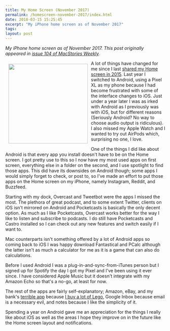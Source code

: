 ```yaml
---
title: My Home Screen (November 2017)
permalink: /homescreen-november-2017/index.html
date: 2018-03-15 15:25:45
excerpt: "My iPhone home screen as of November 2017"
tags:
layout: post
---
```


*My iPhone home screen as of November 2017. This post originally appeared in [issue 104 of MacStories Weekly](https://club.macstories.net/posts/home-screen-robb-lewis).*

<a target="_blank" href="https://rmlewisuk.s3.amazonaws.com/homescreen-november-2017.jpg"><img style="float:left;padding:10px;" src="https://rmlewisuk.s3.amazonaws.com/homescreen-november-2017.jpg" width="250" height="auto"></a>

A lot of things have changed for me since I last [shared my Home screen in 2015](https://robblewis.me/homescreen-september-2015/). Last year I switched to Android, using a Pixel XL as my phone because I had become frustrated with some of the interface changes to iOS. Just under a year later I was as irked with Android as I previously was with iOS, but for different reasons (Seriously Android? No way to choose audio output is ridiculous). I also missed my Apple Watch and I wanted to try out AirPods which, surprising no one, I love.

One of the things I did like about Android is that every app you install doesn't have to be on the Home screen. I got pretty use to this so I now have my most used apps on first screen, everything else in a folder on the second, and I use spotlight to find those apps. This did have its downsides on Android though; some apps I would simply forget to check, or post to, so I've made an effort to put those apps on the Home screen on my iPhone, namely Instagram, Reddit, and Buzzfeed.

Starting with my dock, Overcast and Tweetbot were the apps I missed the most. The plethora of great podcast, and to some extent Twitter, clients on iOS isn't mirrored on Android and Pocketcasts is basically the only decent option. As much as I like Pocketcasts, Overcast works better for the way I like to listen and subscribe to podcasts. I do still have Pocketcasts and Castro installed so I can check out any new features and switch easily if I want to.

Mac counterparts isn't something offered by a lot of Android apps so coming back to iOS I was happy download Fantastical and PCalc although the latter isn't as much a calculator for me as it is a game that can also do calculations.

Before I used Android I was a plug-in-and-sync-from-iTunes person but I signed up for Spotify the day I got my Pixel and I've been using it ever since. I have considered Apple Music but it doesn't integrate with my Amazon Echo so that's a no-go, at least for now.

The rest of the apps are fairly self-explanatory; Amazon, eBay, and my bank's [terrible app](https://hellsite.rknight.me/927502202914123776) because [I buy a lot of Lego](https://hellsite.rknight.me/701068051840630784), Google Inbox because email is a necessary evil, and notes because I like the simplicity of it.

Spending a year on Android gave me an appreciation for the things I really like about iOS as well as the areas I hope they improve on in the future like the Home screen layout and notifications.